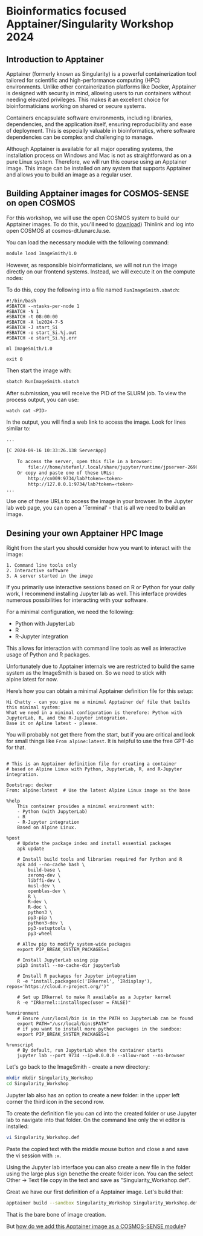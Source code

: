 # Bioinformatics focused Apptainer/Singularity Workshop 2024

## Introduction to Apptainer

Apptainer (formerly known as Singularity) is a powerful containerization tool tailored for scientific and high-performance computing (HPC) environments. Unlike other containerization platforms like Docker, Apptainer is designed with security in mind, allowing users to run containers without needing elevated privileges. This makes it an excellent choice for bioinformaticians working on shared or secure systems.

Containers encapsulate software environments, including libraries, dependencies, and the application itself, ensuring reproducibility and ease of deployment. This is especially valuable in bioinformatics, where software dependencies can be complex and challenging to manage.

Although Apptainer is available for all major operating systems, the installation process on Windows and Mac is not as straightforward as on a pure Linux system. Therefore, we will run this course using an Apptainer image. This image can be installed on any system that supports Apptainer and allows you to build an image as a regular user.

## Building Apptainer images for COSMOS-SENSE on open COSMOS

For this workshop, we will use the open COSMOS system to build our Apptainer images.
To do this, you'll need to [download](https://www.cendio.com/thinlinc/download/)) Thinlink and log into open COSMOS at cosmos-dt.lunarc.lu.se.

You can load the necessary module with the following command:

```bash
module load ImageSmith/1.0
```

However, as responsible bioinformaticians, we will not run the image directly on our frontend systems. Instead, we will execute it on the compute nodes:


To do this, copy the following into a file named ``RunImageSmith.sbatch``:
```text
#!/bin/bash
#SBATCH --ntasks-per-node 1
#SBATCH -N 1
#SBATCH -t 08:00:00
#SBATCH -A lu2024-7-5
#SBATCH -J start_Si
#SBATCH -o start_Si.%j.out
#SBATCH -e start_Si.%j.err

ml ImageSmith/1.0

exit 0
```

Then start the image with:
```bash
sbatch RunImageSmith.sbatch
```

After submission, you will receive the PID of the SLURM job. To view the process output, you can use:

```bash
watch cat <PID>
```
In the output, you will find a web link to access the image. Look for lines similar to:
```bash
...

[C 2024-09-16 10:33:26.138 ServerApp]

    To access the server, open this file in a browser:
        file:///home/stefanl/.local/share/jupyter/runtime/jpserver-2698141-open.html
    Or copy and paste one of these URLs:
        http://cn009:9734/lab?token=<token>
        http://127.0.0.1:9734/lab?token=<token>
...
```

Use one of these URLs to access the image in your browser.
In the Jupyter lab web page, you can open a 'Terminal' - that is all we need to build an image.


## Desining your own Apptainer HPC Image

Right from the start you should consider how you want to interact with the image:

    1. Command line tools only
    2. Interactive software
    3. A server started in the image

If you primarily use interactive sessions based on R or Python for your daily work,
I recommend installing Jupyter lab as well. This interface provides numerous possibilities for interacting with your software.

For a minimal configuration, we need the following:

- Python with JupyterLab
- R
- R-Jupyter integration

This allows for interaction with command line tools as well as interactive usage of Python and R packages.

Unfortunately due to Apptainer internals we are restricted to build the same system as the ImageSmith is based on. So we need to stick with alpine:latest for now.

Here’s how you can obtain a minimal Apptainer definition file for this setup:

```text
Hi Chatty - can you give me a minimal Apptainer def file that builds this minimal system:
What we need in a minimal configuration is therefore: Python with JupyterLab, R, and the R-Jupyter integration.
Base it on Apline latest - please.
```

You will probably not get there from the start, but if you are critical and look for small things like ``From alpine:latest``. It is helpful to use the free GPT-4o for that.


```text

# This is an Apptainer definition file for creating a container
# based on Alpine Linux with Python, JupyterLab, R, and R-Jupyter integration.

Bootstrap: docker
From: alpine:latest  # Use the latest Alpine Linux image as the base

%help
    This container provides a minimal environment with:
    - Python (with JupyterLab)
    - R
    - R-Jupyter integration
    Based on Alpine Linux.

%post
    # Update the package index and install essential packages
    apk update

    # Install build tools and libraries required for Python and R
    apk add --no-cache bash \
        build-base \
        zeromq-dev \
        libffi-dev \
        musl-dev \
        openblas-dev \
        R \
        R-dev \
        R-doc \
        python3 \
        py3-pip \
        python3-dev \
        py3-setuptools \
        py3-wheel 

    # Allow pip to modify system-wide packages
    export PIP_BREAK_SYSTEM_PACKAGES=1

    # Install JupyterLab using pip
    pip3 install --no-cache-dir jupyterlab

    # Install R packages for Jupyter integration
    R -e "install.packages(c('IRkernel', 'IRdisplay'), repos='https://cloud.r-project.org/')"

    # Set up IRkernel to make R available as a Jupyter kernel
    R -e "IRkernel::installspec(user = FALSE)"

%environment
    # Ensure /usr/local/bin is in the PATH so JupyterLab can be found
    export PATH="/usr/local/bin:$PATH"
    # if you want to install more python packages in the sandbox:
    export PIP_BREAK_SYSTEM_PACKAGES=1

%runscript
    # By default, run JupyterLab when the container starts
    jupyter lab --port 9734 --ip=0.0.0.0 --allow-root --no-browser

```

Let's go back to the ImageSmith - create a new directory:

```sh
mkdir mkdir Singularity_Workshop
cd Singularity_Workshop
```

Jupyter lab also has an option to create a new folder: in the upper left corner the third icon in the second row.

To create the definition file you can cd into the created folder or use Jupyter lab to navigate into that folder. On the command line only the vi editor is installed:

```bash
vi Singularity_Workshop.def
```
Paste the copied text with the middle mouse button and close a and save the vi session with ``:x``.

Using the Jupyter lab interface you can also create a new file in the folder using the large plus sign benethe the create folder icon. You can the select Other -> Text file copy in the text and save as  "Singularity_Workshop.def".


Great we have our first definition of a Apptainer image. Let's build that:
```bash
apptainer build --sandbox Singularity_Workshop Singularity_Workshop.def
```

That is the bare bone of image creation.

But [how do we add this Apptainer image as a COSMOS-SENSE module](HowToSetUpAModule.md)?




